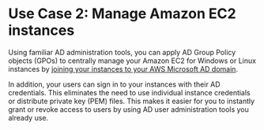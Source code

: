 # Use Case 2: Manage Amazon EC2 instances<a name="usecase2"></a>

Using familiar AD administration tools, you can apply AD Group Policy objects \(GPOs\) to centrally manage your Amazon EC2 for Windows or Linux instances by [joining your instances to your AWS Microsoft AD domain](http://docs.aws.amazon.com/directoryservice/latest/admin-guide/join_a_directory.html)\.

In addition, your users can sign in to your instances with their AD credentials\. This eliminates the need to use individual instance credentials or distribute private key \(PEM\) files\. This makes it easier for you to instantly grant or revoke access to users by using AD user administration tools you already use\.